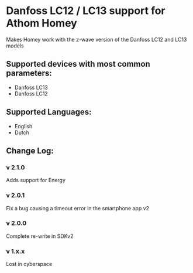 # Danfoss LC12 / LC13 support for Athom Homey  
Makes Homey work with the z-wave version of the Danfoss LC12 and LC13 models  
   
## Supported devices with most common parameters:
* Danfoss LC13
* Danfoss LC12
   
## Supported Languages:
* English
* Dutch
   
## Change Log:

### v 2.1.0
Adds support for Energy

### v 2.0.1
Fix a bug causing a timeout error in the smartphone app v2   
    
### v 2.0.0  
Complete re-write in SDKv2  
     
### v 1.x.x    
Lost in cyberspace    
